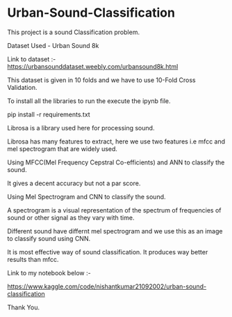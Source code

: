 # Urban-Sound-Classification

This project is a sound Classification problem.

Dataset Used - Urban Sound 8k

Link to dataset :- https://urbansounddataset.weebly.com/urbansound8k.html

This dataset is given in 10 folds and we have to use 10-Fold Cross Validation.

To install all the libraries to run the execute the ipynb file.

pip install -r requirements.txt

Librosa is a library used here for processing sound.

Librosa has many features to extract, here we use two features 
i.e mfcc and mel spectrogram that are widely used.

Using MFCC(Mel Frequency Cepstral Co-efficients) and ANN to classify the sound.

It gives a decent accuracy but not a par score.

Using Mel Spectrogram and CNN to classify the sound.

A spectrogram is a visual representation of the spectrum of frequencies of sound or other signal as they vary with time.

Different sound have differnt mel spectrogram and we use this as an image to classify sound using CNN.

It is most effective way of sound classification. It produces way better results than mfcc.

Link to my notebook below :- 

https://www.kaggle.com/code/nishantkumar21092002/urban-sound-classification

Thank You.
